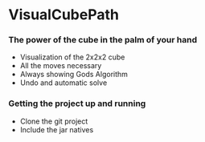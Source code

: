 # VisualCubePath #

### The power of the cube in the palm of your hand ###

* Visualization of the 2x2x2 cube
* All the moves necessary
* Always showing Gods Algorithm
* Undo and automatic solve

### Getting the project up and running ###

* Clone the git project
* Include the jar natives